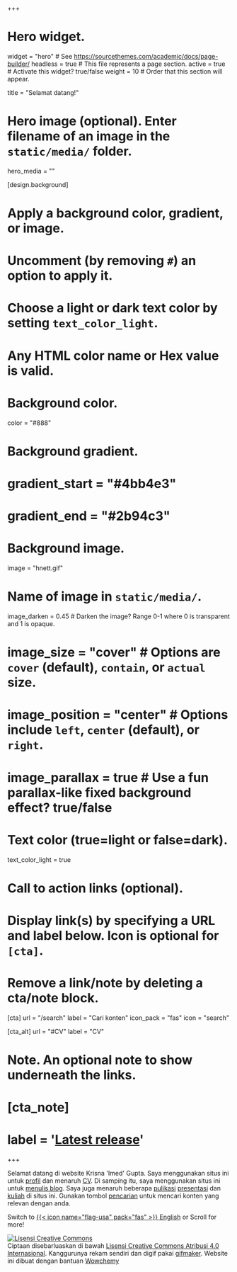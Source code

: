 +++
# Hero widget.
widget = "hero"  # See https://sourcethemes.com/academic/docs/page-builder/
headless = true  # This file represents a page section.
active = true  # Activate this widget? true/false
weight = 10  # Order that this section will appear.

title = "Selamat datang!"

# Hero image (optional). Enter filename of an image in the `static/media/` folder.
hero_media = ""

[design.background]
  # Apply a background color, gradient, or image.
  #   Uncomment (by removing `#`) an option to apply it.
  #   Choose a light or dark text color by setting `text_color_light`.
  #   Any HTML color name or Hex value is valid.

  # Background color.
  color = "#888"
  
  # Background gradient.
  # gradient_start = "#4bb4e3"
  # gradient_end = "#2b94c3"
  
  # Background image.
  image = "hnett.gif"  
  # Name of image in `static/media/`.
  image_darken = 0.45
    # Darken the image? Range 0-1 where 0 is transparent and 1 is opaque.
  # image_size = "cover"  #  Options are `cover` (default), `contain`, or `actual` size.
  # image_position = "center"  # Options include `left`, `center` (default), or `right`.
  # image_parallax = true  # Use a fun parallax-like fixed background effect? true/false
  
  # Text color (true=light or false=dark).
  text_color_light = true

# Call to action links (optional).
#   Display link(s) by specifying a URL and label below. Icon is optional for `[cta]`.
#   Remove a link/note by deleting a cta/note block.
[cta]
  url = "/search"
  label = "Cari konten"
  icon_pack = "fas"
  icon = "search"
  
[cta_alt]
  url = "#CV"
  label = "CV"

# Note. An optional note to show underneath the links.
# [cta_note]
#   label = '<a class="js-github-release" href="https://sourcethemes.com/academic/updates" data-repo="gcushen/hugo-academic">Latest release<!-- V #  --></a>'
+++

Selamat datang di website Krisna 'Imed' Gupta. Saya menggunakan situs ini untuk [profil](#about) dan menaruh [CV](#CV). Di samping itu, saya menggunakan situs ini untuk [menulis blog](#posts). Saya juga menaruh beberapa [pulikasi](#publications) [presentasi](#talks) dan [kuliah](/courses) di situs ini. Gunakan tombol [pencarian](/search) untuk mencari konten yang relevan dengan anda.

Switch to [{{< icon name="flag-usa" pack="fas" >}} English](/en) or Scroll for more!

<a rel="license" href="http://creativecommons.org/licenses/by/4.0/"><img alt="Lisensi Creative Commons" style="border-width:0" src="https://i.creativecommons.org/l/by/4.0/88x31.png" /></a><br />Ciptaan disebarluaskan di bawah <a rel="license" href="http://creativecommons.org/licenses/by/4.0/">Lisensi Creative Commons Atribusi 4.0 Internasional</a>. Kanggurunya rekam sendiri dan digif pakai <a href="https://gifmaker.me/">gifmaker</a>. Website ini dibuat dengan bantuan <a href="https://wowchemy.com/?utm_campaign=poweredby">Wowchemy</a>